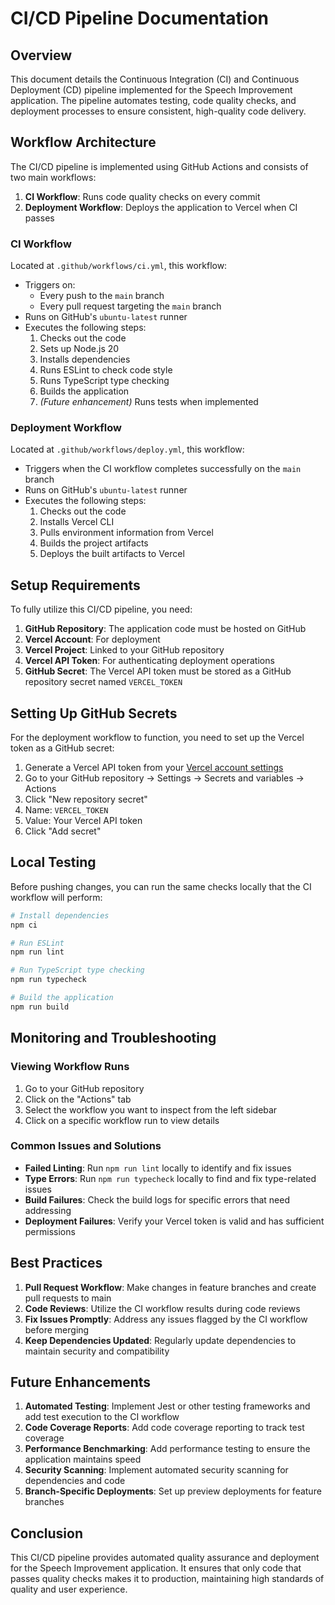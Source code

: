 # CI/CD Pipeline Documentation

## Overview

This document details the Continuous Integration (CI) and Continuous Deployment (CD) pipeline implemented for the Speech Improvement application. The pipeline automates testing, code quality checks, and deployment processes to ensure consistent, high-quality code delivery.

## Workflow Architecture

The CI/CD pipeline is implemented using GitHub Actions and consists of two main workflows:

1. **CI Workflow**: Runs code quality checks on every commit
2. **Deployment Workflow**: Deploys the application to Vercel when CI passes

### CI Workflow

Located at `.github/workflows/ci.yml`, this workflow:

- Triggers on:
  - Every push to the `main` branch
  - Every pull request targeting the `main` branch
- Runs on GitHub's `ubuntu-latest` runner
- Executes the following steps:
  1. Checks out the code
  2. Sets up Node.js 20
  3. Installs dependencies
  4. Runs ESLint to check code style
  5. Runs TypeScript type checking
  6. Builds the application
  7. *(Future enhancement)* Runs tests when implemented

### Deployment Workflow

Located at `.github/workflows/deploy.yml`, this workflow:

- Triggers when the CI workflow completes successfully on the `main` branch
- Runs on GitHub's `ubuntu-latest` runner
- Executes the following steps:
  1. Checks out the code
  2. Installs Vercel CLI
  3. Pulls environment information from Vercel
  4. Builds the project artifacts
  5. Deploys the built artifacts to Vercel

## Setup Requirements

To fully utilize this CI/CD pipeline, you need:

1. **GitHub Repository**: The application code must be hosted on GitHub
2. **Vercel Account**: For deployment
3. **Vercel Project**: Linked to your GitHub repository
4. **Vercel API Token**: For authenticating deployment operations
5. **GitHub Secret**: The Vercel API token must be stored as a GitHub repository secret named `VERCEL_TOKEN`

## Setting Up GitHub Secrets

For the deployment workflow to function, you need to set up the Vercel token as a GitHub secret:

1. Generate a Vercel API token from your [Vercel account settings](https://vercel.com/account/tokens)
2. Go to your GitHub repository → Settings → Secrets and variables → Actions
3. Click "New repository secret"
4. Name: `VERCEL_TOKEN`
5. Value: Your Vercel API token
6. Click "Add secret"

## Local Testing

Before pushing changes, you can run the same checks locally that the CI workflow will perform:

```bash
# Install dependencies
npm ci

# Run ESLint
npm run lint

# Run TypeScript type checking
npm run typecheck

# Build the application
npm run build
```

## Monitoring and Troubleshooting

### Viewing Workflow Runs

1. Go to your GitHub repository
2. Click on the "Actions" tab
3. Select the workflow you want to inspect from the left sidebar
4. Click on a specific workflow run to view details

### Common Issues and Solutions

- **Failed Linting**: Run `npm run lint` locally to identify and fix issues
- **Type Errors**: Run `npm run typecheck` locally to find and fix type-related issues
- **Build Failures**: Check the build logs for specific errors that need addressing
- **Deployment Failures**: Verify your Vercel token is valid and has sufficient permissions

## Best Practices

1. **Pull Request Workflow**: Make changes in feature branches and create pull requests to main
2. **Code Reviews**: Utilize the CI workflow results during code reviews
3. **Fix Issues Promptly**: Address any issues flagged by the CI workflow before merging
4. **Keep Dependencies Updated**: Regularly update dependencies to maintain security and compatibility

## Future Enhancements

1. **Automated Testing**: Implement Jest or other testing frameworks and add test execution to the CI workflow
2. **Code Coverage Reports**: Add code coverage reporting to track test coverage
3. **Performance Benchmarking**: Add performance testing to ensure the application maintains speed
4. **Security Scanning**: Implement automated security scanning for dependencies and code
5. **Branch-Specific Deployments**: Set up preview deployments for feature branches

## Conclusion

This CI/CD pipeline provides automated quality assurance and deployment for the Speech Improvement application. It ensures that only code that passes quality checks makes it to production, maintaining high standards of quality and user experience. 